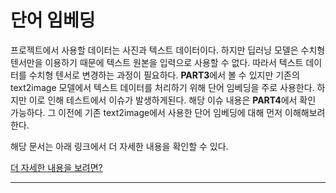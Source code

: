 # 단어 임베딩 

프로젝트에서 사용할 데이터는 사진과 텍스트 데이터이다. 하지만 딥러닝 모델은 수치형 텐서만을 이용하기 때문에 텍스트 원본을 입력으로 사용할 수 없다. 따라서 텍스트 데이터를 수치형 텐서로 변경하는 과정이 필요하다. 
**PART3**에서 볼 수 있지만 기존의 text2image 모델에서 텍스트 데이터를 처리하기 위해 단어 임베딩을 주로 사용한다. 하지만 이로 인해 테스트에서 이슈가 발생하게된다. 해당 이슈 내용은 **PART4**에서 확인 가능하다.  그 이전에 기존 text2image에서 사용한 단어 임베딩에 대해 먼저 이해해보려한다. 

해당 문서는 아래 링크에서 더 자세한 내용을 확인할 수 있다. 

[더 자세한 내용을 보려면?](<https://docs.google.com/document/d/141f839bNky8Tx5jfvu7q7IqFXdNzuszL8x15zh26De0/edit>)

-----------

